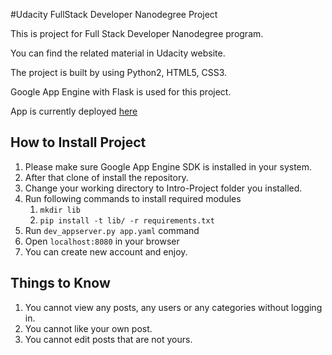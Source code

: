#Udacity FullStack Developer Nanodegree Project

This is project for Full Stack Developer Nanodegree program.

You can find the related material in Udacity website.

The project is built by using Python2, HTML5, CSS3.

Google App Engine with Flask is used for this project.

App is currently deployed [here](https://personalwebsite-a6274.appspot.com)

## How to Install Project

1. Please make sure Google App Engine SDK is installed in your system.
2. After that clone of install the repository.
3. Change your working directory to Intro-Project folder you installed.
4. Run following commands to install required modules
   1. ``` mkdir lib ```
   2. ``` pip install -t lib/ -r requirements.txt ```
5. Run ``` dev_appserver.py app.yaml ``` command
6. Open ``` localhost:8080 ``` in your browser
7. You can create new account and enjoy.

## Things to Know

1. You cannot view any posts, any users or any categories without logging in.
2. You cannot like your own post.
3. You cannot edit posts that are not yours.
